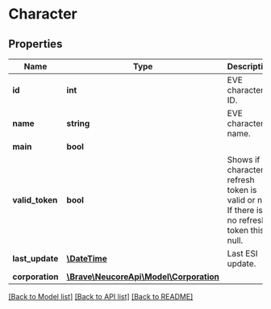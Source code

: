 # Character

## Properties
Name | Type | Description | Notes
------------ | ------------- | ------------- | -------------
**id** | **int** | EVE character ID. | 
**name** | **string** | EVE character name. | 
**main** | **bool** |  | [optional] 
**valid_token** | **bool** | Shows if character&#39;s refresh token is valid or not.  If there is no refresh token this is null. | [optional] 
**last_update** | [**\DateTime**](\DateTime.md) | Last ESI update. | [optional] 
**corporation** | [**\Brave\NeucoreApi\Model\Corporation**](Corporation.md) |  | [optional] 

[[Back to Model list]](../README.md#documentation-for-models) [[Back to API list]](../README.md#documentation-for-api-endpoints) [[Back to README]](../README.md)


